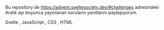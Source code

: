 Bu repository de https://advent.sveltesociety.dev/#challenges adresindeki Aralık ayı boyunca yayınlanan soruların yanıtlarını paylaşıyorum.

Svelte , JavaScript , CSS , HTML
